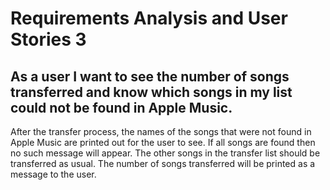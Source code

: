 # Requirements Analysis and User Stories 3

## As a user I want to see the number of songs transferred and know which songs in my list could not be found in Apple Music.
After the transfer process, the names of the songs that were not found in Apple Music are printed out for the user to see. If all songs are found then no such message will appear. The other songs in the transfer list should be transferred as usual. The number of songs transferred will be printed as a message to the user.